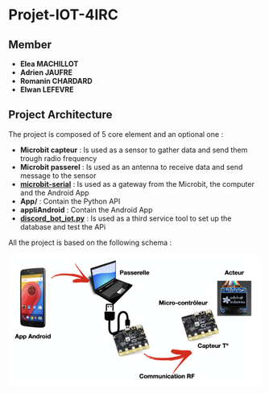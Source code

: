 # Projet-IOT-4IRC

## Member

- **Elea MACHILLOT**
- **Adrien JAUFRE**
- **Romanin CHARDARD**
- **Elwan LEFEVRE**

## Project Architecture

The project is composed of 5 core element and an optional one :

- **Microbit capteur** : Is used as a sensor to gather data and send them trough radio frequency
- **Microbit passerel** : Is used as an antenna to receive data and send message to the sensor
- [**microbit-serial**](microbit-serial.py) : Is used as a gateway from the Microbit, the computer and the Android App 
- **App/** : Contain the Python API
- **appliAndroid** : Contain the Android App
- [**discord_bot_iot.py**](discord_bot_iot.py) : Is used as a third service tool to set up the database and test the APi

All the project is based on the following schema : 

![Archi V1](images/archi-v1.png)